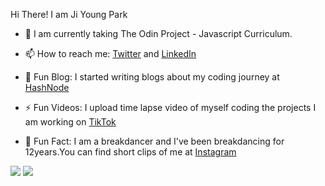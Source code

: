 Hi There! I am Ji Young Park

- 🔭 I am currently taking The Odin Project - Javascript Curriculum.
- 📫 How to reach me: [Twitter](https://twitter.com/norfkorean) and [LinkedIn](https://www.linkedin.com/in/ji-young-park-457a96a1/)

- 🌱 Fun Blog: I started writing blogs about my coding journey at [HashNode](https://norfkorean.hashnode.dev/)
- ⚡ Fun Videos: I upload time lapse video of myself coding the projects I am working on [TikTok](https://www.tiktok.com/@norfkorean)
- 💬 Fun Fact: I am a breakdancer and I've been breakdancing for 12years.You can find short clips of me at [Instagram](https://instagram.com/bboyji_)

<img src="https://github-readme-stats.vercel.app/api?username=norfkorean&&show_icons=true&title_color=ffffff&icon_color=bb2acf&text_color=daf7dc&bg_color=151515">

<img src="https://github-readme-stats.vercel.app/api/top-langs/?username=norfkorean&theme=dark&hide_langs_below=1">




<!-- - 👯 I'm looking to collaborate on any project to improve my experience. -->
<!-- - 🤔 I'm looking for help with any javascript problems. -->
<!-- [![Twitter : norfkorean](https://img.shields.io/twitter/follow/norfkorean?style=social)](https://twitter.com/norfkorean)
 -->
